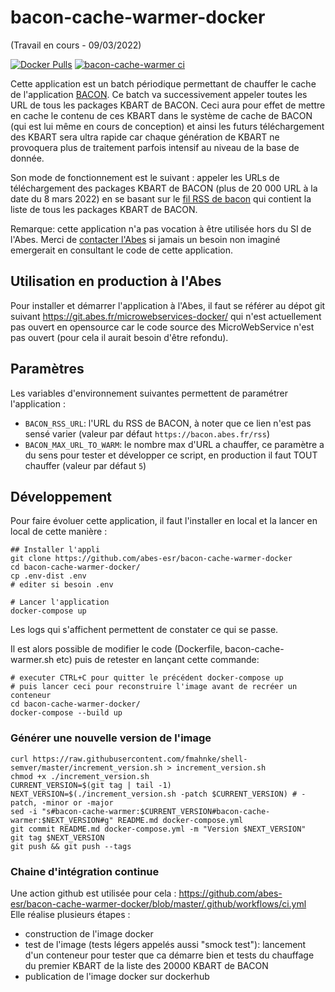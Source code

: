 # bacon-cache-warmer-docker

(Travail en cours - 09/03/2022)

[![Docker Pulls](https://img.shields.io/docker/pulls/abesesr/bacon-cache-warmer.svg)](https://hub.docker.com/r/abesesr/bacon-cache-warmer/)
[![bacon-cache-warmer ci](https://github.com/abes-esr/bacon-cache-warmer-docker/actions/workflows/ci.yml/badge.svg)](https://github.com/abes-esr/bacon-cache-warmer-docker/actions/workflows/ci.yml)

Cette application est un batch périodique permettant de chauffer le cache de l'application [BACON](https://bacon.abes.fr). Ce batch va successivement appeler toutes les URL de tous les packages KBART de BACON. Ceci aura pour effet de mettre en cache le contenu de ces KBART dans le système de cache de BACON (qui est lui même en cours de conception) et ainsi les futurs téléchargement des KBART sera ultra rapide car chaque génération de KBART ne provoquera plus de traitement parfois intensif au niveau de la base de donnée.

Son mode de fonctionnement est le suivant : appeler les URLs de téléchargement des packages KBART de BACON (plus de 20 000 URL à la date du 8 mars 2022) en se basant sur le [fil RSS de bacon](https://bacon.abes.fr/rss) qui contient la liste de tous les packages KBART de BACON.

Remarque: cette application n'a pas vocation à être utilisée hors du SI de l'Abes. Merci de [contacter l'Abes](https://stp.abes.fr) si jamais un besoin non imaginé emergerait en consultant le code de cette application.

## Utilisation en production à l'Abes

Pour installer et démarrer l'application à l'Abes, il faut se référer au dépot git suivant https://git.abes.fr/microwebservices-docker/ qui n'est actuellement pas ouvert en opensource car le code source des MicroWebService n'est pas ouvert (pour cela il aurait besoin d'être refondu).

## Paramètres

Les variables d'environnement suivantes permettent de paramétrer l'application :

- ``BACON_RSS_URL``: l'URL du RSS de BACON, à noter que ce lien n'est pas sensé varier (valeur par défaut ``https://bacon.abes.fr/rss``)
- ``BACON_MAX_URL_TO_WARM``: le nombre max d'URL a chauffer, ce paramètre a du sens pour tester et développer ce script, en production il faut TOUT chauffer (valeur par défaut ``5``)

## Développement

Pour faire évoluer cette application, il faut l'installer en local et la lancer en local de cette manière :
```
## Installer l'appli
git clone https://github.com/abes-esr/bacon-cache-warmer-docker
cd bacon-cache-warmer-docker/
cp .env-dist .env
# editer si besoin .env

# Lancer l'application
docker-compose up
```

Les logs qui s'affichent permettent de constater ce qui se passe.

Il est alors possible de modifier le code (Dockerfile, bacon-cache-warmer.sh etc) puis de retester en lançant cette commande:
```
# executer CTRL+C pour quitter le précédent docker-compose up
# puis lancer ceci pour reconstruire l'image avant de recréer un conteneur
cd bacon-cache-warmer-docker/
docker-compose --build up
```

### Générer une nouvelle version de l'image

```
curl https://raw.githubusercontent.com/fmahnke/shell-semver/master/increment_version.sh > increment_version.sh
chmod +x ./increment_version.sh
CURRENT_VERSION=$(git tag | tail -1)
NEXT_VERSION=$(./increment_version.sh -patch $CURRENT_VERSION) # -patch, -minor or -major
sed -i "s#bacon-cache-warmer:$CURRENT_VERSION#bacon-cache-warmer:$NEXT_VERSION#g" README.md docker-compose.yml
git commit README.md docker-compose.yml -m "Version $NEXT_VERSION" 
git tag $NEXT_VERSION
git push && git push --tags
```

### Chaine d'intégration continue

Une action github est utilisée pour cela : https://github.com/abes-esr/bacon-cache-warmer-docker/blob/master/.github/workflows/ci.yml  
Elle réalise plusieurs étapes :
- construction de l'image docker
- test de l'image (tests légers appelés aussi "smock test"): lancement d'un conteneur pour tester que ca démarre bien et tests du chauffage du premier KBART de la liste des 20000 KBART de BACON
- publication de l'image docker sur dockerhub
